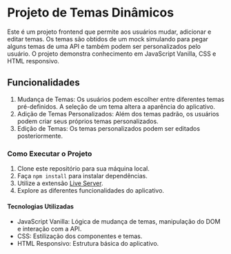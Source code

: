 # Projeto de Temas Dinâmicos

Este é um projeto frontend que permite aos usuários mudar, adicionar e editar temas. Os temas são obtidos de um mock simulando para pegar alguns temas de uma API e também podem ser personalizados pelo usuário. O projeto demonstra conhecimento em JavaScript Vanilla, CSS e HTML responsivo.

## Funcionalidades

1. Mudança de Temas: Os usuários podem escolher entre diferentes temas pré-definidos. A seleção de um tema altera a aparência do aplicativo.
2. Adição de Temas Personalizados: Além dos temas padrão, os usuários podem criar seus próprios temas personalizados.
3. Edição de Temas: Os temas personalizados podem ser editados posteriormente.

### Como Executar o Projeto

1. Clone este repositório para sua máquina local.
2. Faça `npm install` para instalar dependências.
3. Utilize a extensão [Live Server](https://marketplace.visualstudio.com/items?itemName=ritwickdey.LiveServer).
4. Explore as diferentes funcionalidades do aplicativo.

#### Tecnologias Utilizadas

- JavaScript Vanilla: Lógica de mudança de temas, manipulação do DOM e interação com a API.
- CSS: Estilização dos componentes e temas.
- HTML Responsivo: Estrutura básica do aplicativo.
